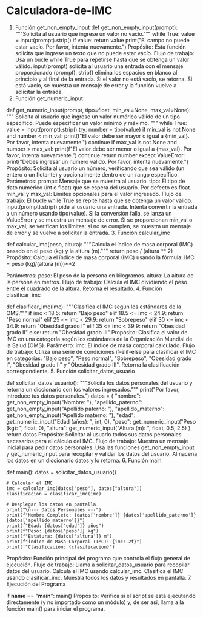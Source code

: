 # Calculadora-de-IMC
1. Función get_non_empty_input
def get_non_empty_input(prompt):
    """Solicita al usuario que ingrese un valor no vacío."""
    while True:
        value = input(prompt).strip()
        if value:
            return value
        print("El campo no puede estar vacío. Por favor, intenta nuevamente.")
Propósito: Esta función solicita que ingrese un texto que no puede estar vacío.
Flujo de trabajo:
Usa un bucle while True para repetirse hasta que se obtenga un valor válido.
input(prompt) solicita al usuario una entrada con el mensaje proporcionado (prompt).
strip() elimina los espacios en blanco al principio y al final de la entrada.
Si el valor no está vacío, se retorna. Si está vacío, se muestra un mensaje de error y la función vuelve a solicitar la entrada.
2. Función get_numeric_input

def get_numeric_input(prompt, tipo=float, min_val=None, max_val=None):
    """
    Solicita al usuario que ingrese un valor numérico válido de un tipo específico.
    Puede especificar un valor mínimo y máximo.
    """
    while True:
        value = input(prompt).strip()
        try:
            number = tipo(value)
            if min_val is not None and number < min_val:
                print(f"El valor debe ser mayor o igual a {min_val}. Por favor, intenta nuevamente.")
                continue
            if max_val is not None and number > max_val:
                print(f"El valor debe ser menor o igual a {max_val}. Por favor, intenta nuevamente.")
                continue
            return number
        except ValueError:
            print("Debes ingresar un número válido. Por favor, intenta nuevamente.")
Propósito: Solicita al usuario un número, verificando que sea válido (un entero o un flotante) y opcionalmente dentro de un rango específico.
Parámetros:
prompt: Mensaje que se muestra al usuario.
tipo: El tipo de dato numérico (int o float) que se espera del usuario. Por defecto es float.
min_val y max_val: Límites opcionales para el valor ingresado.
Flujo de trabajo:
El bucle while True se repite hasta que se obtenga un valor válido.
input(prompt).strip() pide al usuario una entrada.
Intenta convertir la entrada a un número usando tipo(value).
Si la conversión falla, se lanza un ValueError y se muestra un mensaje de error.
Si se proporcionan min_val o max_val, se verifican los límites; si no se cumplen, se muestra un mensaje de error y se vuelve a solicitar la entrada.
3. Función calcular_imc

def calcular_imc(peso, altura):
    """Calcula el índice de masa corporal (IMC) basado en el peso (kg) y la altura (m)."""
    return peso / (altura ** 2)
Propósito: Calcula el índice de masa corporal (IMC) usando la fórmula:
IMC = peso (kg)/(altura (m))**2

Parámetros:
peso: El peso de la persona en kilogramos.
altura: La altura de la persona en metros.
Flujo de trabajo:
Calcula el IMC dividiendo el peso entre el cuadrado de la altura.
Retorna el resultado.
4. Función clasificar_imc

def clasificar_imc(imc):
    """Clasifica el IMC según los estándares de la OMS."""
    if imc < 18.5:
        return "Bajo peso"
    elif 18.5 <= imc < 24.9:
        return "Peso normal"
    elif 25 <= imc < 29.9:
        return "Sobrepeso"
    elif 30 <= imc < 34.9:
        return "Obesidad grado I"
    elif 35 <= imc < 39.9:
        return "Obesidad grado II"
    else:
        return "Obesidad grado III"
Propósito: Clasifica el valor de IMC en una categoría según los estándares de la Organización Mundial de la Salud (OMS).
Parámetro:
imc: El índice de masa corporal calculado.
Flujo de trabajo:
Utiliza una serie de condiciones if-elif-else para clasificar el IMC en categorías: "Bajo peso", "Peso normal", "Sobrepeso", "Obesidad grado I", "Obesidad grado II" y "Obesidad grado III".
Retorna la clasificación correspondiente.
5. Función solicitar_datos_usuario

def solicitar_datos_usuario():
    """Solicita los datos personales del usuario y retorna un diccionario con los valores ingresados."""
    print("Por favor, introduce tus datos personales.")
    datos = {
        "nombre": get_non_empty_input("Nombre: "),
        "apellido_paterno": get_non_empty_input("Apellido paterno: "),
        "apellido_materno": get_non_empty_input("Apellido materno: "),
        "edad": get_numeric_input("Edad (años): ", int, 0),
        "peso": get_numeric_input("Peso (kg): ", float, 0),
        "altura": get_numeric_input("Altura (m): ", float, 0.5, 2.5)
    }
    return datos
Propósito: Solicitar al usuario todos sus datos personales necesarios para el cálculo del IMC.
Flujo de trabajo:
Muestra un mensaje inicial para pedir datos personales.
Usa las funciones get_non_empty_input y get_numeric_input para recopilar y validar los datos del usuario.
Almacena los datos en un diccionario datos y lo retorna.
6. Función main

def main():
    datos = solicitar_datos_usuario()

    # Calcular el IMC
    imc = calcular_imc(datos["peso"], datos["altura"])
    clasificacion = clasificar_imc(imc)

    # Desplegar los datos en pantalla
    print("\n--- Datos Personales ---")
    print(f"Nombre Completo: {datos['nombre']} {datos['apellido_paterno']} {datos['apellido_materno']}")
    print(f"Edad: {datos['edad']} años")
    print(f"Peso: {datos['peso']} kg")
    print(f"Estatura: {datos['altura']} m")
    print(f"Índice de Masa Corporal (IMC): {imc:.2f}")
    print(f"Clasificación: {clasificacion}")
Propósito: Función principal del programa que controla el flujo general de ejecución.
Flujo de trabajo:
Llama a solicitar_datos_usuario para recopilar datos del usuario.
Calcula el IMC usando calcular_imc.
Clasifica el IMC usando clasificar_imc.
Muestra todos los datos y resultados en pantalla.
7. Ejecución del Programa

if __name__ == "__main__":
    main()
Propósito: Verifica si el script se está ejecutando directamente (y no importado como un módulo) y, de ser así, llama a la función main() para iniciar el programa.
